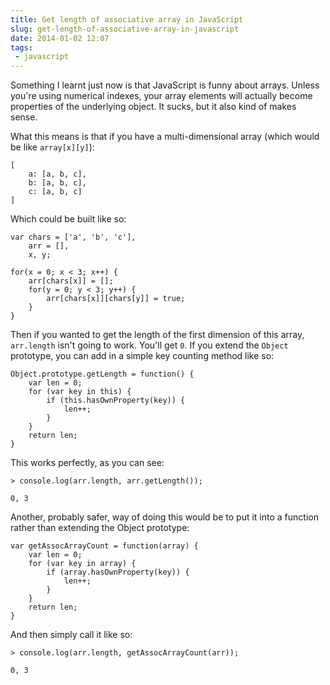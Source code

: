 ```yaml
---
title: Get length of associative array in JavaScript
slug: get-length-of-associative-array-in-javascript
date: 2014-01-02 12:07
tags: 
 - javascript
---
```

Something I learnt just now is that JavaScript is funny about arrays. Unless you're using numerical indexes, your array elements will actually become properties of the underlying object. It sucks, but it also kind of makes sense. 

What this means is that if you have a multi-dimensional array (which would be like `array[x][y]`):

    [
        a: [a, b, c],
        b: [a, b, c],
        c: [a, b, c]
    ]

Which could be built like so:

    var chars = ['a', 'b', 'c'],
        arr = [],
        x, y;

    for(x = 0; x < 3; x++) {
        arr[chars[x]] = [];
        for(y = 0; y < 3; y++) {
            arr[chars[x]][chars[y]] = true;
        }
    }

Then if you wanted to get the length of the first dimension of this array, `arr.length` isn't going to work. You'll get `0`. If you extend the `Object` prototype, you can add in a simple key counting method like so:
  
    Object.prototype.getLength = function() {
        var len = 0;
        for (var key in this) {
            if (this.hasOwnProperty(key)) {
                len++;
            }
        }  
        return len;
    }

This works perfectly, as you can see:

    > console.log(arr.length, arr.getLength());

    0, 3

Another, probably safer, way of doing this would be to put it into a function rather than extending the Object prototype:

    var getAssocArrayCount = function(array) {
        var len = 0;
        for (var key in array) {
            if (array.hasOwnProperty(key)) {
                len++;
            }
        }  
        return len;
    }

And then simply call it like so:

    > console.log(arr.length, getAssocArrayCount(arr));

    0, 3